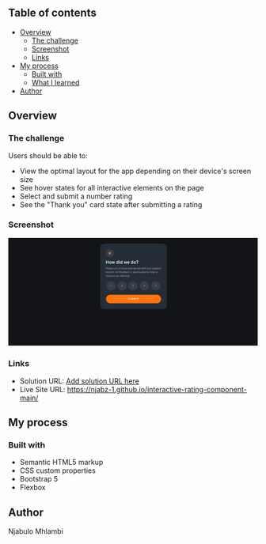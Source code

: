 ## Table of contents

- [Overview](#overview)
  - [The challenge](#the-challenge)
  - [Screenshot](#screenshot)
  - [Links](#links)
- [My process](#my-process)
  - [Built with](#built-with)
  - [What I learned](#what-i-learned)
- [Author](#author)


## Overview

### The challenge

Users should be able to:

- View the optimal layout for the app depending on their device's screen size
- See hover states for all interactive elements on the page
- Select and submit a number rating
- See the "Thank you" card state after submitting a rating

### Screenshot

![How did we do Solution](images/Screenshot.JPG?raw=true)


### Links

- Solution URL: [Add solution URL here](https://your-solution-url.com)
- Live Site URL: https://njabz-1.github.io/interactive-rating-component-main/

## My process

### Built with

- Semantic HTML5 markup
- CSS custom properties
- Bootstrap 5
- Flexbox

## Author

Njabulo Mhlambi



